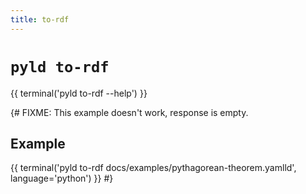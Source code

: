 ```yaml
---
title: to-rdf
---
```


# `pyld to-rdf`

{{ terminal('pyld to-rdf --help') }}

{#
FIXME: This example doesn't work, response is empty.

## Example

{{ terminal('pyld to-rdf docs/examples/pythagorean-theorem.yamlld', language='python') }}
#}
